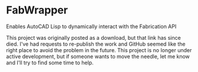 # FabWrapper
Enables AutoCAD Lisp to dynamically interact with the Fabrication API



This project was originally posted as a download, but that link has since died. I've had requests to re-publish the work and GitHub seemed like the right place to avoid the problem in the future. This project is no longer under active development, but if someone wants to move the needle, let me know and I'll try to find some time to help.